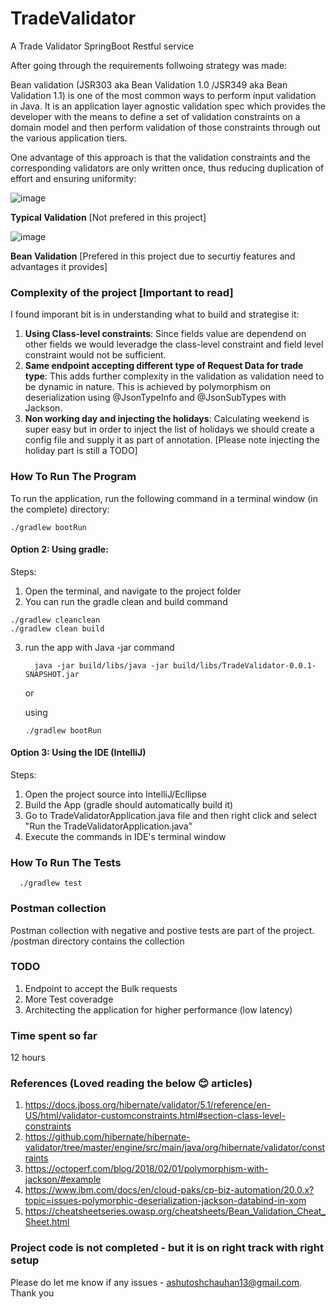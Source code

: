 # TradeValidator
A Trade Validator SpringBoot Restful service

After going through the requirements follwoing strategy was made:

Bean validation (JSR303 aka Bean Validation 1.0 /JSR349 aka Bean Validation 1.1) is one of the most common ways to perform input validation in Java. It is an application layer agnostic validation spec which provides the developer with the means to define a set of validation constraints on a domain model and then perform validation of those constraints through out the various application tiers.

One advantage of this approach is that the validation constraints and the corresponding validators are only written once, thus reducing duplication of effort and ensuring uniformity:

![image](https://user-images.githubusercontent.com/2109884/147073789-3fd01b42-3fcb-4f12-ba27-b02625105e0a.png) 

**Typical Validation** [Not prefered in this project]



![image](https://user-images.githubusercontent.com/2109884/147073848-803111bc-b285-4d6f-a71c-768c0707d70b.png)

**Bean Validation** [Prefered in this project due to securtiy features and advantages it provides]


### Complexity of the project [Important to read]

I found imporant bit is in understanding what to build and strategise it:

1. **Using Class-level constraints**: Since fields value are dependend on other fields we would leveradge the class-level constraint and field level constraint would not be sufficient.
2. **Same endpoint accepting different type of Request Data for trade type**: This adds further complexity in the validation as validation need to be dynamic in nature. This is achieved by polymorphism on deserialization using @JsonTypeInfo and @JsonSubTypes with Jackson.
3. **Non working day and injecting the holidays**: Calculating weekend is super easy but in order to inject the list of holidays we should create a config file and supply it as part of annotation. [Please note injecting the holiday part is still a TODO]


### How To  Run The Program

To run the application, run the following command in a terminal window (in the complete) directory:

```
./gradlew bootRun
```

####   Option 2: Using gradle:
   
   Steps:
   1. Open the terminal, and navigate to the project folder  
   2. You can run the gradle clean and build command
   
   ```console
   ./gradlew cleanclean
   ./gradlew clean build
   ```
   
   
   3. run the app with Java -jar command
   
      ```console
        java -jar build/libs/java -jar build/libs/TradeValidator-0.0.1-SNAPSHOT.jar
      ```
      
      or
      
      using  
      ```console
      ./gradlew bootRun
      ```
 
 
 ####   Option 3: Using the IDE (IntelliJ)
   
   Steps:
   1. Open the project source into IntelliJ/Ecllipse  
   2. Build the App (gradle should automatically build it)
   3. Go to TradeValidatorApplication.java file and then right click and select "Run the TradeValidatorApplication.java"
   4. Execute the commands in IDE's terminal window

### How To  Run The Tests
```console
  ./gradlew test 
```

### Postman collection

Postman collection with negative and postive tests are part of the project. /postman directory contains the collection


### TODO
1. Endpoint to accept the Bulk requests
2. More Test coveradge
3. Architecting the application for higher performance (low latency)

### Time spent so far

12 hours

### References (Loved reading the below 😊 articles)


1. https://docs.jboss.org/hibernate/validator/5.1/reference/en-US/html/validator-customconstraints.html#section-class-level-constraints
2. https://github.com/hibernate/hibernate-validator/tree/master/engine/src/main/java/org/hibernate/validator/constraints
3. https://octoperf.com/blog/2018/02/01/polymorphism-with-jackson/#example
4. https://www.ibm.com/docs/en/cloud-paks/cp-biz-automation/20.0.x?topic=issues-polymorphic-deserialization-jackson-databind-in-xom
5. https://cheatsheetseries.owasp.org/cheatsheets/Bean_Validation_Cheat_Sheet.html


### Project code is not completed - but it is on right track with right setup


Please do let me know if any issues - ashutoshchauhan13@gmail.com. Thank you


